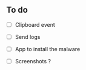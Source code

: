 ## To do
- [ ] Clipboard event
- [ ] Send logs
- [ ] App to install the malware

- [ ] Screenshots ?